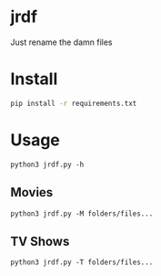 # jrdf
Just rename the damn files

# Install

```bash
pip install -r requirements.txt
```

# Usage

`python3 jrdf.py -h`

## Movies

`python3 jrdf.py -M folders/files...`

## TV Shows

`python3 jrdf.py -T folders/files...`
